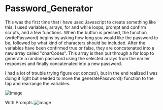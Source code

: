 # Password_Generator


This was the first time that I have used Javascript to create something like this, I used variables, arrays, for and while loops, prompt and confirm scripts, and a few functions.
When the button is pressed, the function (writePassword) begins by asking how long you would like the password to be, followed by what kind of characters should be included. After the variables have been confirmed true or false, they are concatenated into a new array called "charCodes". This array is then put through a for loop to generate a random password using the selected arrays from the earlier responses and finally concatenated into a new password.

I had a lot of trouble trying figure out concat(), but in the end realized I was doing it right but needed to move the generatePassword() function to the top and rearrange the variables. 

![image](https://user-images.githubusercontent.com/70180576/98038554-507fb980-1deb-11eb-9568-226f154dfa85.png)

With Prompts
![image](https://user-images.githubusercontent.com/70180576/98038916-e582b280-1deb-11eb-80ec-8e657de95262.png)
